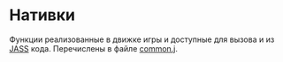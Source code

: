 # Нативки

Функции реализованные в движке игры и доступные для вызова и из [JASS](doc.md) кода. Перечислены в
файле [common.j](https://github.com/UnryzeC/UjAPI/blob/main/uJAPIFiles/common.j).






